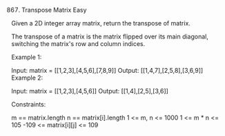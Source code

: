 867. Transpose Matrix
Easy

Given a 2D integer array matrix, return the transpose of matrix.

The transpose of a matrix is the matrix flipped over its main diagonal, switching the matrix's row and column indices.



 

Example 1:

Input: matrix = [[1,2,3],[4,5,6],[7,8,9]]
Output: [[1,4,7],[2,5,8],[3,6,9]]
Example 2:

Input: matrix = [[1,2,3],[4,5,6]]
Output: [[1,4],[2,5],[3,6]]
 

Constraints:

m == matrix.length
n == matrix[i].length
1 <= m, n <= 1000
1 <= m * n <= 105
-109 <= matrix[i][j] <= 109